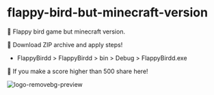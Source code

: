 # flappy-bird-but-minecraft-version
🎁 Flappy bird game but minecraft version.

🚀 Download ZIP archive and apply steps!

* FlappyBirdd > FlappyBirdd > bin > Debug > FlappyBirdd.exe 

💎 If you make a score higher than 500 share here!




![logo-removebg-preview](https://github.com/user-attachments/assets/a65c8af7-8cdc-4ee7-94e4-d73571daed30)
